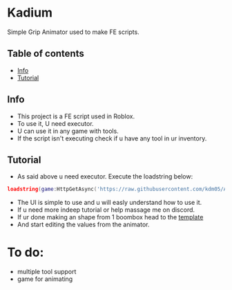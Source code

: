 # Kadium
Simple Grip Animator used to make FE scripts.


## Table of contents
* [Info](#info)
* [Tutorial](#tutorial)

## Info
* This project is a FE script used in Roblox.
* To use it, U need executor.
* U can use it in any game with tools.
* If the script isn't executing check if u have any tool in ur inventory.


## Tutorial
* As said above u need executor. Execute the loadstring below:
```lua
loadstring(game:HttpGetAsync('https://raw.githubusercontent.com/kdm05/Animator/main/Core.lua'))()
```

* The UI is simple to use and u will easly understand how to use it.
* If u need more indeep tutorial or help massage me on discord.
* If ur done making an shape from 1 boombox head to the [template](https://github.com/kdm05/Animator/blob/main/GripTemplate.lua)
* And start editing the values from the animator.

# To do:
- multiple tool support
- game for animating

